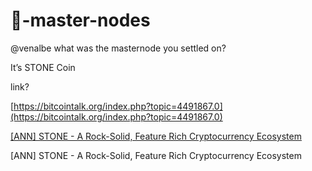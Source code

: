 # 🧱-master-nodes




@venalbe what was the masternode you settled on?



It’s STONE Coin



link?



[https://bitcointalk.org/index.php?topic=4491867.0](https://bitcointalk.org/index.php?topic=4491867.0)

[[ANN] STONE - A Rock-Solid, Feature Rich Cryptocurrency Ecosystem](https://bitcointalk.org/index.php?topic=4491867.0)

[ANN] STONE - A Rock-Solid, Feature Rich Cryptocurrency Ecosystem